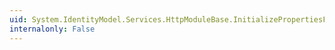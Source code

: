 ```yaml
---
uid: System.IdentityModel.Services.HttpModuleBase.InitializePropertiesFromConfiguration
internalonly: False
---
```

